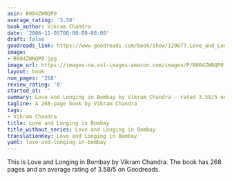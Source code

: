 ```yaml
---
asin: B004ZWNQP0
average_rating: '3.58'
book_author: Vikram Chandra
date: '2006-11-05T00:00:00-08:00'
draft: false
goodreads_link: https://www.goodreads.com/book/show/129677.Love_and_Longing_in_Bombay
image:
- B004ZWNQP0.jpg
image_url: https://images-na.ssl-images-amazon.com/images/P/B004ZWNQP0.01._SCLZZZZZZZ.jpg
layout: book
num_pages: '268'
review_rating: '0'
started_at: ''
summary: Love and Longing in Bombay by Vikram Chandra - rated 3.58/5 on Goodreads
tagline: A 268-page book by Vikram Chandra
tags:
- Vikram Chandra
title: Love and Longing in Bombay
title_without_series: Love and Longing in Bombay
translationKey: Love and Longing in Bombay
yaml: love-and-longing-in-bombay
---
```


This is Love and Longing in Bombay by Vikram Chandra. The book has 268 pages and an average rating of 3.58/5 on Goodreads.
